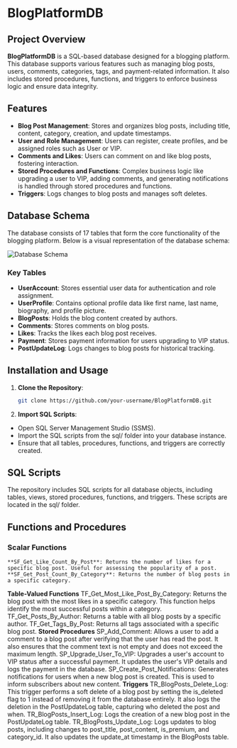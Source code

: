 # BlogPlatformDB

## Project Overview
**BlogPlatformDB** is a SQL-based database designed for a blogging platform. This database supports various features such as managing blog posts, users, comments, categories, tags, and payment-related information. It also includes stored procedures, functions, and triggers to enforce business logic and ensure data integrity.

## Features
- **Blog Post Management**: Stores and organizes blog posts, including title, content, category, creation, and update timestamps.
- **User and Role Management**: Users can register, create profiles, and be assigned roles such as User or VIP.
- **Comments and Likes**: Users can comment on and like blog posts, fostering interaction.
- **Stored Procedures and Functions**: Complex business logic like upgrading a user to VIP, adding comments, and generating notifications is handled through stored procedures and functions.
- **Triggers**: Logs changes to blog posts and manages soft deletes.

## Database Schema
The database consists of 17 tables that form the core functionality of the blogging platform. Below is a visual representation of the database schema:

![Database Schema](path/to/your/database/schema/image.png)

### Key Tables
- **UserAccount**: Stores essential user data for authentication and role assignment.
- **UserProfile**: Contains optional profile data like first name, last name, biography, and profile picture.
- **BlogPosts**: Holds the blog content created by authors.
- **Comments**: Stores comments on blog posts.
- **Likes**: Tracks the likes each blog post receives.
- **Payment**: Stores payment information for users upgrading to VIP status.
- **PostUpdateLog**: Logs changes to blog posts for historical tracking.

## Installation and Usage
1. **Clone the Repository**:
   ```bash
   git clone https://github.com/your-username/BlogPlatformDB.git
2. **Import SQL Scripts**:
  - Open SQL Server Management Studio (SSMS).
  - Import the SQL scripts from the sql/ folder into your database instance.
  - Ensure that all tables, procedures, functions, and triggers are correctly created.


## SQL Scripts
The repository includes SQL scripts for all database objects, including tables, views, stored procedures, functions, and triggers. These scripts are located in the sql/ folder.

## Functions and Procedures
  ### Scalar Functions
    **SF_Get_Like_Count_By_Post**: Returns the number of likes for a specific blog post. Useful for assessing the popularity of a post.
    **SF_Get_Post_Count_By_Category**: Returns the number of blog posts in a specific category.
**Table-Valued Functions**
  TF_Get_Most_Like_Post_By_Category: Returns the blog post with the most likes in a specific category. This function helps identify the most successful posts within a category.
  TF_Get_Posts_By_Author: Returns a table with all blog posts by a specific author.
  TF_Get_Tags_By_Post: Returns all tags associated with a specific blog post.
**Stored Procedures**
  SP_Add_Comment: Allows a user to add a comment to a blog post after verifying that the user has read the post. It also ensures that the comment text is not empty and does not exceed the maximum length.
  SP_Upgrade_User_To_VIP: Upgrades a user's account to VIP status after a successful payment. It updates the user's VIP details and logs the payment in the database.
  SP_Create_Post_Notifications: Generates notifications for users when a new blog post is created. This is used to inform subscribers about new content.
**Triggers**
  TR_BlogPosts_Delete_Log: This trigger performs a soft delete of a blog post by setting the is_deleted flag to 1 instead of removing it from the database entirely. It also logs the deletion in the PostUpdateLog table, capturing who deleted the post and when.
  TR_BlogPosts_Insert_Log: Logs the creation of a new blog post in the PostUpdateLog table.
  TR_BlogPosts_Update_Log: Logs updates to blog posts, including changes to post_title, post_content, is_premium, and category_id. It also updates the update_at timestamp in the BlogPosts table.
